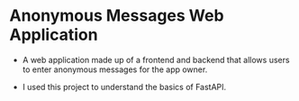 # Anonymous Messages Web Application
* A web application made up of a frontend and backend that allows users to enter anonymous messages for the app owner.

* I used this project to understand the basics of FastAPI.
